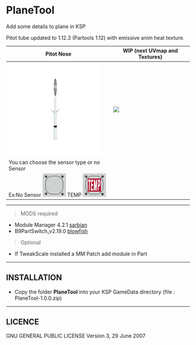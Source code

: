 # PlaneTool
Add some details to plane in KSP

Pitot tube updated to 1.12.3 (Partools 1.12) with emissive anim heat texture.

| Pitot Nose | WIP (next UVmap and Textures) |
| --------------------------------- | -------------------------- |
| ![](DATA&PICTURE/PitoTubeNose_icon.png) | ![](DATA&PICTURE/turnaround.gif)
| You can choose the sensor type or no Sensor|
| Ex:No Sensor ![](GameData/PlaneTool/parts/Pitot/Assets/Blank.png) TEMP ![](GameData/PlaneTool/parts/Pitot/Assets/IndiceTEMP.png) |
______

> MODS required
- Module Manager 4.2.1 [sarbian](https://forum.kerbalspaceprogram.com/index.php?/topic/50533-18x-112x-module-manager-421-august-1st-2021-locked-inside-edition/#comment-720814)
- B9PartSwitch_v2.19.0 [blowfish](https://forum.kerbalspaceprogram.com/index.php?/topic/140541-1112-b9partswitch-v2180-march-17/)

> Optional 
- If TweakScale installed a MM Patch add module in Part
______
## INSTALLATION
- Copy the folder **PlaneTool** into your KSP GameData directory (file : PlaneTool-1.0.0.zip)
______

## LICENCE
GNU GENERAL PUBLIC LICENSE Version 3, 29 June 2007
